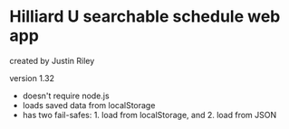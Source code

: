 Hilliard U searchable schedule web app
=================
created by Justin Riley

version 1.32 
 - doesn't require node.js
 - loads saved data from localStorage
 - has two fail-safes: 1. load from localStorage, and 2. load from JSON